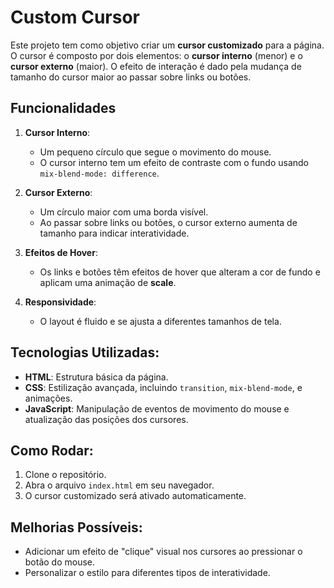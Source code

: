 # Custom Cursor

Este projeto tem como objetivo criar um **cursor customizado** para a página. O cursor é composto por dois elementos: o **cursor interno** (menor) e o **cursor externo** (maior). O efeito de interação é dado pela mudança de tamanho do cursor maior ao passar sobre links ou botões.

## Funcionalidades

1. **Cursor Interno**:
   - Um pequeno círculo que segue o movimento do mouse.
   - O cursor interno tem um efeito de contraste com o fundo usando `mix-blend-mode: difference`.

2. **Cursor Externo**:
   - Um círculo maior com uma borda visível.
   - Ao passar sobre links ou botões, o cursor externo aumenta de tamanho para indicar interatividade.

3. **Efeitos de Hover**:
   - Os links e botões têm efeitos de hover que alteram a cor de fundo e aplicam uma animação de **scale**.

4. **Responsividade**:
   - O layout é fluido e se ajusta a diferentes tamanhos de tela.

## Tecnologias Utilizadas:

- **HTML**: Estrutura básica da página.
- **CSS**: Estilização avançada, incluindo `transition`, `mix-blend-mode`, e animações.
- **JavaScript**: Manipulação de eventos de movimento do mouse e atualização das posições dos cursores.

## Como Rodar:

1. Clone o repositório.
2. Abra o arquivo `index.html` em seu navegador.
3. O cursor customizado será ativado automaticamente.

## Melhorias Possíveis:

- Adicionar um efeito de "clique" visual nos cursores ao pressionar o botão do mouse.
- Personalizar o estilo para diferentes tipos de interatividade.
